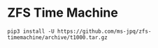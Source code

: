 # ZFS Time Machine

```
pip3 install -U https://github.com/ms-jpq/zfs-timemachine/archive/t1000.tar.gz
```
